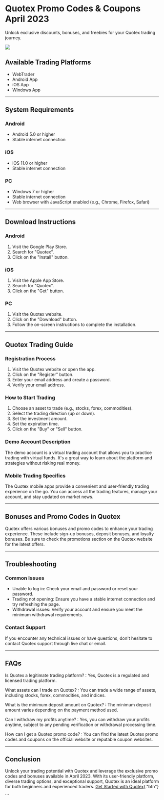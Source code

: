 

# Quotex Promo Codes & Coupons April 2023

Unlock exclusive discounts, bonuses, and freebies for your Quotex
trading journey.

[![](https://static.quotex.io/files/4_en/300_250.jpg)](https://traff.sbs/brokerqxlid)




## Available Trading Platforms

-   WebTrader
-   Android App
-   iOS App
-   Windows App

------------------------------------------------------------------------

## System Requirements

### Android

-   Android 5.0 or higher
-   Stable internet connection

### iOS

-   iOS 11.0 or higher
-   Stable internet connection

### PC

-   Windows 7 or higher
-   Stable internet connection
-   Web browser with JavaScript enabled (e.g., Chrome, Firefox, Safari)

------------------------------------------------------------------------

## Download Instructions

### Android

1.  Visit the Google Play Store.
2.  Search for "Quotex".
3.  Click on the "Install" button.

### iOS

1.  Visit the Apple App Store.
2.  Search for "Quotex".
3.  Click on the "Get" button.

### PC

1.  Visit the Quotex website.
2.  Click on the "Download" button.
3.  Follow the on-screen instructions to complete the installation.

------------------------------------------------------------------------

## Quotex Trading Guide

### Registration Process

1.  Visit the Quotex website or open the app.
2.  Click on the "Register" button.
3.  Enter your email address and create a password.
4.  Verify your email address.

### How to Start Trading

1.  Choose an asset to trade (e.g., stocks, forex, commodities).
2.  Select the trading direction (up or down).
3.  Set the investment amount.
4.  Set the expiration time.
5.  Click on the "Buy" or "Sell" button.

### Demo Account Description

The demo account is a virtual trading account that allows you to
practice trading with virtual funds. It\'s a great way to learn about
the platform and strategies without risking real money.

### Mobile Trading Specifics

The Quotex mobile apps provide a convenient and user-friendly trading
experience on the go. You can access all the trading features, manage
your account, and stay updated on market news.

------------------------------------------------------------------------

## Bonuses and Promo Codes in Quotex

Quotex offers various bonuses and promo codes to enhance your trading
experience. These include sign-up bonuses, deposit bonuses, and loyalty
bonuses. Be sure to check the promotions section on the Quotex website
for the latest offers.

------------------------------------------------------------------------

## Troubleshooting

### Common Issues

-   Unable to log in: Check your email and password or reset your
    password.
-   Trading not opening: Ensure you have a stable internet connection
    and try refreshing the page.
-   Withdrawal issues: Verify your account and ensure you meet the
    minimum withdrawal requirements.

### Contact Support

If you encounter any technical issues or have questions, don\'t hesitate
to contact Quotex support through live chat or email.

------------------------------------------------------------------------

## FAQs

Is Quotex a legitimate trading platform?
:   Yes, Quotex is a regulated and licensed trading platform.

What assets can I trade on Quotex?
:   You can trade a wide range of assets, including stocks, forex,
    commodities, and indices.

What is the minimum deposit amount on Quotex?
:   The minimum deposit amount varies depending on the payment method
    used.

Can I withdraw my profits anytime?
:   Yes, you can withdraw your profits anytime, subject to any pending
    verification or withdrawal processing time.

How can I get a Quotex promo code?
:   You can find the latest Quotex promo codes and coupons on the
    official website or reputable coupon websites.

------------------------------------------------------------------------

## Conclusion

Unlock your trading potential with Quotex and leverage the exclusive
promo codes and bonuses available in April 2023. With its user-friendly
platform, diverse trading options, and exceptional support, Quotex is an
ideal platform for both beginners and experienced traders. [Get Started
with Quotex](\%22\%22){."btn"}

\`\`\`

